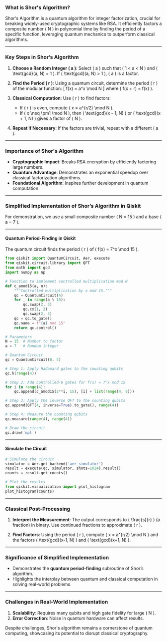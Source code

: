 ### **What is Shor's Algorithm?**

Shor's Algorithm is a quantum algorithm for integer factorization, crucial for breaking widely-used cryptographic systems like RSA. It efficiently factors a composite number \( N \) in polynomial time by finding the period of a specific function, leveraging quantum mechanics to outperform classical algorithms.

---

### **Key Steps in Shor’s Algorithm**

1. **Choose a Random Integer \( a \)**:
   Select \( a \) such that \( 1 < a < N \) and \( \text{gcd}(a, N) = 1 \). If \( \text{gcd}(a, N) > 1 \), \( a \) is a factor.

2. **Find the Period \( r \)**:
   Using a quantum circuit, determine the period \( r \) of the modular function:
   \[
   f(x) = a^x \mod N
   \]
   where \( f(x + r) = f(x) \).

3. **Classical Computation**:
   Use \( r \) to find factors:
   - If \( r \) is even, compute \( x = a^{r/2} \mod N \).
   - If \( x \neq \pm1 \mod N \), then \( \text{gcd}(x - 1, N) \) or \( \text{gcd}(x + 1, N) \) gives a factor of \( N \).

4. **Repeat if Necessary**:
   If the factors are trivial, repeat with a different \( a \).

---

### **Importance of Shor's Algorithm**

- **Cryptographic Impact**: Breaks RSA encryption by efficiently factoring large numbers.
- **Quantum Advantage**: Demonstrates an exponential speedup over classical factorization algorithms.
- **Foundational Algorithm**: Inspires further development in quantum computation.

---

### **Simplified Implementation of Shor’s Algorithm in Qiskit**

For demonstration, we use a small composite number \( N = 15 \) and a base \( a = 7 \).

---

#### **Quantum Period-Finding in Qiskit**

The quantum circuit finds the period \( r \) of \( f(x) = 7^x \mod 15 \).

```python
from qiskit import QuantumCircuit, Aer, execute
from qiskit.circuit.library import QFT
from math import gcd
import numpy as np

# Function to implement controlled multiplication mod N
def c_amod15(a, n):
    """Controlled multiplication by a mod 15."""
    qc = QuantumCircuit(4)
    for _ in range(a % 15):
        qc.swap(2, 3)
        qc.cx(1, 2)
        qc.swap(2, 3)
    qc = qc.to_gate()
    qc.name = f"{a} mod 15"
    return qc.control()

# Parameters
N = 15  # Number to factor
a = 7   # Random integer

# Quantum Circuit
qc = QuantumCircuit(8, 4)

# Step 1: Apply Hadamard gates to the counting qubits
qc.h(range(4))

# Step 2: Add controlled-U gates for f(x) = 7^x mod 15
for i in range(4):
    qc.append(c_amod15(2**i, 15), [i] + list(range(4, 8)))

# Step 3: Apply the inverse QFT to the counting qubits
qc.append(QFT(4, inverse=True).to_gate(), range(4))

# Step 4: Measure the counting qubits
qc.measure(range(4), range(4))

# Draw the circuit
qc.draw('mpl')
```

---

#### **Simulate the Circuit**

```python
# Simulate the circuit
simulator = Aer.get_backend('aer_simulator')
result = execute(qc, simulator, shots=1024).result()
counts = result.get_counts()

# Plot the results
from qiskit.visualization import plot_histogram
plot_histogram(counts)
```

---

### **Classical Post-Processing**

1. **Interpret the Measurement**:
   The output corresponds to \( \frac{s}{r} \) (a fraction) in binary. Use continued fractions to approximate \( r \).

2. **Find Factors**:
   Using the period \( r \), compute \( x = a^{r/2} \mod N \) and the factors \( \text{gcd}(x-1, N) \) and \( \text{gcd}(x+1, N) \).

---

### **Significance of Simplified Implementation**

- Demonstrates the **quantum period-finding** subroutine of Shor’s algorithm.
- Highlights the interplay between quantum and classical computation in solving real-world problems.

---

### **Challenges in Real-World Implementation**

1. **Scalability**: Requires many qubits and high gate fidelity for large \( N \).
2. **Error Correction**: Noise in quantum hardware can affect results.

Despite challenges, Shor's algorithm remains a cornerstone of quantum computing, showcasing its potential to disrupt classical cryptography.